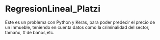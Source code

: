 # RegresionLineal_Platzi
Este es un problema con Python y Keras, para poder predecir el precio de un inmueble, teniendo en cuenta datos como la criminalidad del sector, tamaño, # de baños,etc.
